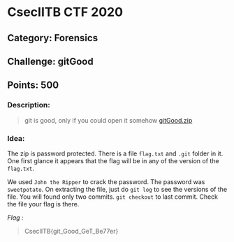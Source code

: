 # CsecIITB CTF 2020
## Category: Forensics
## Challenge: gitGood
## Points: 500
### Description:

> git is good, only if you could open it somehow
[gitGood.zip](https://ctf.cseciitb.in/files/6742d071836b4792aed48d65cf2b2c39/gitGood.zip?token=eyJ1c2VyX2lkIjo2NywidGVhbV9pZCI6NDMsImZpbGVfaWQiOjY5fQ.Xu-zdQ.cdlWWJ2sastbogAjxQsT0RIlnEg)

### Idea:
The zip is password protected. There is a file `flag.txt` and `.git` folder in it. One first glance it appears that the flag will be in any of the version of the `flag.txt`.

We used `John the Ripper` to crack the password. The password was `sweetpotato`. On extracting the file, just do `git log` to see the
versions of the file. You will found only two commits. `git checkout` to last commit. Check the file your flag is there.

*Flag :*
> CsecIITB{git_Good_GeT_Be77er}